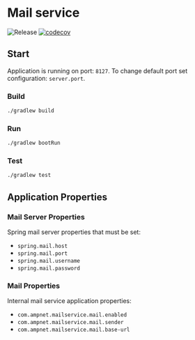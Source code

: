 # Mail service

![Release](https://github.com/AMPnet/mail-service/workflows/Release/badge.svg?branch=master) [![codecov](https://codecov.io/gh/AMPnet/mail-service/branch/master/graph/badge.svg?token=6RJjorPf8Z)](https://codecov.io/gh/AMPnet/mail-service)

## Start

Application is running on port: `8127`. To change default port set configuration: `server.port`.

### Build

```sh
./gradlew build
```

### Run

```sh
./gradlew bootRun
```

### Test

```sh
./gradlew test
```

## Application Properties

### Mail Server Properties

Spring mail server properties that must be set:

  * `spring.mail.host`
  * `spring.mail.port`
  * `spring.mail.username`
  * `spring.mail.password`

### Mail Properties

Internal mail service application properties:

  * `com.ampnet.mailservice.mail.enabled`
  * `com.ampnet.mailservice.mail.sender`
  * `com.ampnet.mailservice.mail.base-url`
